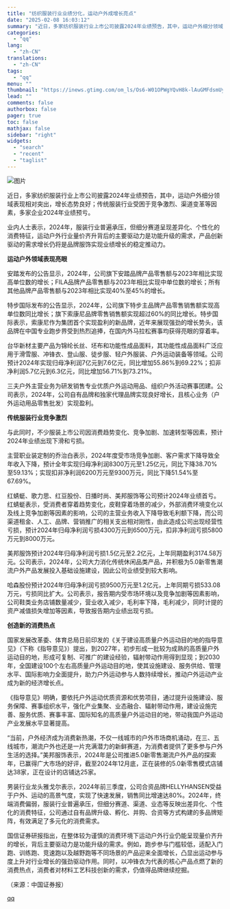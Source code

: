 ```yaml
---
title: "纺织服装行业业绩分化，运动户外成增长亮点"
date: "2025-02-08 16:03:12"
summary: "近日，多家纺织服装行业上市公司披露2024年业绩预告，其中，运动户外细分领域表现相对突出，增长态势良..."
categories:
  - "qq"
lang:
  - "zh-CN"
translations:
  - "zh-CN"
tags:
  - "qq"
menu: ""
thumbnail: "https://inews.gtimg.com/om_ls/Os6-W01OPWgYQvH8k-lAuGMFdsmUyuIjlnWpJb4Tx6PKMAA_640360/0"
lead: ""
comments: false
authorbox: false
pager: true
toc: false
mathjax: false
sidebar: "right"
widgets:
  - "search"
  - "recent"
  - "taglist"
---
```


![图片](https://inews.gtimg.com/om_bt/OP-wOIpdPPu5y8ArLOZKM9iSfp1ujvj6X8rWD_EcB8NyAAA/641)

近日，多家纺织服装行业上市公司披露2024年业绩预告，其中，运动户外细分领域表现相对突出，增长态势良好；传统服装行业受困于竞争激烈、渠道变革等因素，多家企业2024年业绩预亏。

业内人士表示，2024年，服装行业普遍承压，但细分赛道呈现差异化、个性化的消费特征，运动户外行业量价齐升背后的主要驱动力是功能升级的需求，产品创新驱动的需求增长仍将是品牌服饰实现业绩增长的稳定推动力。

**运动户外领域表现亮眼**

安踏发布的公告显示，2024年，公司旗下安踏品牌产品零售额与2023年相比实现高单位数的增长；FILA品牌产品零售额与2023年相比实现中单位数的增长；所有其他品牌产品零售额与2023年相比实现40%至45%的增长。

特步国际发布的公告显示，2024年，公司旗下特步主品牌产品零售销售额实现高单位数同比增长；旗下索康尼品牌零售销售额实现超过60%的同比增长。特步国际表示，索康尼作为集团首个实现盈利的新品牌，近年来展现强劲的增长势头，该品牌在中国专业跑步界受到热烈追捧，在国内外马拉松赛事均获得亮眼的穿着率。

台华新材主要产品为锦纶长丝、坯布和功能性成品面料，其功能性成品面料广泛应用于滑雪服、冲锋衣、登山服、徒步服、轻户外服装、户外运动装备等领域。公司预计2024年实现归母净利润7亿元到7.6亿元，同比增加55.86%到69.22%；扣非净利润5.7亿元到6.3亿元，同比增加56.71%到73.21%。

三夫户外主营业务为研发销售专业优质户外运动用品、组织户外活动赛事团建。公司表示，2024年，公司自有品牌和独家代理品牌实现良好增长，且核心业务（户外运动用品零售批发）实现盈利。

**传统服装行业竞争激烈**

与此同时，不少服装上市公司因消费趋势变化、竞争加剧、加速转型等因素，预计2024年业绩出现下滑和亏损。

主营职业装定制的乔治白表示，2024年度受市场竞争加剧、客户需求下降导致全年收入下降，预计全年实现归母净利润8300万元至1.25亿元，同比下降38.70%至59.13%；实现扣非净利润6200万元至9300万元，同比下降51.54%至67.69%。

红蜻蜓、歌力思、红豆股份、日播时尚、美邦服饰等公司预计2024年业绩首亏。红蜻蜓表示，受消费者穿着趋势变化，皮鞋穿着场景的减少，外部消费环境变化以及线上竞争加剧等因素的影响，公司的主营业务收入下降导致毛利额下降，而公司渠道租金、人工、品牌、营销推广的相关支出相对刚性，由此造成公司出现经营性亏损，预计2024年归母净利润亏损4300万元到6500万元，扣非净利润亏损5800万元到8000万元。

美邦服饰预计2024年归母净利润亏损1.5亿元至2.2亿元，上年同期盈利3174.58万元。公司表示，2024年，公司大力消化传统休闲品类产品，并积极为5.0新零售潮流户外产品发展投入基础设施建设，因此公司业绩受到较大影响。

哈森股份预计2024年归母净利润亏损9500万元至1.2亿元，上年同期亏损533.08万元，亏损同比扩大。公司表示，报告期内受市场环境以及竞争加剧等因素影响，公司鞋类业务店铺数量减少，营业收入减少，毛利率下降，毛利减少，同时计提的资产减值损失增加等因素，导致报告期内业绩出现亏损。

**创造新的消费热点**

国家发展改革委、体育总局日前印发的《关于建设高质量户外运动目的地的指导意见》（下称《指导意见》）提出，到2027年，初步形成一批较为成熟的高质量户外运动目的地，形成可复制、可推广的建设经验，辐射带动作用得到显现；到2030年，全国建设100个左右高质量户外运动目的地，使其设施建设、服务供给、管理水平、国际影响力全面提升，助力户外运动参与人数持续增长，推动户外运动产业成为新的经济增长点。

《指导意见》明确，要依托户外运动优质资源和优势项目，通过提升设施建设、服务保障、赛事组织水平，强化产业集聚、业态融合、辐射带动作用，建设设施完善、服务优质、赛事丰富、国际知名的高质量户外运动目的地，带动我国户外运动产业发展水平显著提高。

“当前，户外经济成为消费新热潮，不仅一线城市的户外市场商机涌动，在三、五线城市，潮流户外也还是一片充满潜力的新鲜赛道，为消费者提供了更多参与户外生活的选择。”美邦服饰表示，2024年是公司推进5.0新零售潮流户外产品的探索年，已赢得广大市场的好评，截至2024年12月底，正在装修的5.0新零售模式店铺达38家，正在设计的店铺达25家。

男装行业龙头雅戈尔表示，2024年前三季度，公司合资品牌HELLYHANSEN受益于户外、运动的高景气度，实现了快速发展，销售同比增速达80%。2024年，终端消费偏弱，服装行业普遍承压，但细分赛道、渠道、业态等反映出差异化、个性化的消费特征，公司通过自有品牌升级、孵化、并购、合资等方式构建的多品牌矩阵，有效满足了多元化的消费需求。

国信证券研报指出，在整体较为谨慎的消费环境下运动户外行业仍能呈现量价齐升的增长，背后主要驱动力是功能升级的需求。例如，跑步参与门槛较低，适配入门跑、训练跑、竞速跑以及越野跑等不同场景的产品迎来全面增长，凸显出运动参与度上升对行业增长的强劲驱动作用。同时，以冲锋衣为代表的核心产品点燃了新的消费热点，消费者对材料工艺科技创新的需求，仍值得品牌继续挖掘。

（来源：中国证券报）

[qq](https://new.qq.com/rain/a/20250208A05IVU00)
